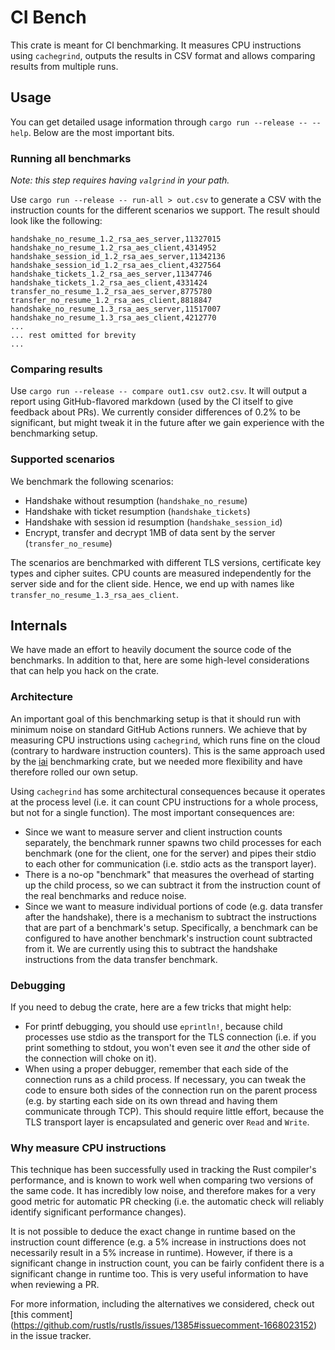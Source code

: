 # CI Bench

This crate is meant for CI benchmarking. It measures CPU instructions using `cachegrind`, outputs
the results in CSV format and allows comparing results from multiple runs.

## Usage

You can get detailed usage information through `cargo run --release -- --help`. Below are the most
important bits.

### Running all benchmarks

_Note: this step requires having `valgrind` in your path._

Use `cargo run --release -- run-all > out.csv` to generate a CSV with the instruction counts for
the different scenarios we support. The result should look like the following:

```csv
handshake_no_resume_1.2_rsa_aes_server,11327015
handshake_no_resume_1.2_rsa_aes_client,4314952
handshake_session_id_1.2_rsa_aes_server,11342136
handshake_session_id_1.2_rsa_aes_client,4327564
handshake_tickets_1.2_rsa_aes_server,11347746
handshake_tickets_1.2_rsa_aes_client,4331424
transfer_no_resume_1.2_rsa_aes_server,8775780
transfer_no_resume_1.2_rsa_aes_client,8818847
handshake_no_resume_1.3_rsa_aes_server,11517007
handshake_no_resume_1.3_rsa_aes_client,4212770
...
... rest omitted for brevity
...
```

### Comparing results

Use `cargo run --release -- compare out1.csv out2.csv`. It will output a report using
GitHub-flavored markdown (used by the CI itself to give feedback about PRs). We currently
consider differences of 0.2% to be significant, but might tweak it in the future after we gain
experience with the benchmarking setup.

### Supported scenarios

We benchmark the following scenarios:

- Handshake without resumption (`handshake_no_resume`)
- Handshake with ticket resumption (`handshake_tickets`)
- Handshake with session id resumption (`handshake_session_id`)
- Encrypt, transfer and decrypt 1MB of data sent by the server
  (`transfer_no_resume`)

The scenarios are benchmarked with different TLS versions, certificate key types and cipher suites.
CPU counts are measured independently for the server side and for the client side. Hence, we end up
with names like `transfer_no_resume_1.3_rsa_aes_client`.

## Internals

We have made an effort to heavily document the source code of the benchmarks. In addition to that,
here are some high-level considerations that can help you hack on the crate.

### Architecture

An important goal of this benchmarking setup is that it should run with minimum noise on
standard GitHub Actions runners. We achieve that by measuring CPU instructions using `cachegrind`,
which runs fine on the cloud (contrary to hardware instruction counters). This is the same
approach used by the [iai](https://crates.io/crates/iai) benchmarking crate, but we needed more
flexibility and have therefore rolled our own setup.

Using `cachegrind` has some architectural consequences because it operates at the process level
(i.e. it can count CPU instructions for a whole process, but not for a single function). The
most important consequences are:

- Since we want to measure server and client instruction counts separately, the benchmark runner
  spawns two child processes for each benchmark (one for the client, one for the server) and pipes
  their stdio to each other for communication (i.e. stdio acts as the transport layer).
- There is a no-op "benchmark" that measures the overhead of starting up the child process, so
  we can subtract it from the instruction count of the real benchmarks and reduce noise.
- Since we want to measure individual portions of code (e.g. data transfer after the handshake),
  there is a mechanism to subtract the instructions that are part of a benchmark's setup.
  Specifically, a benchmark can be configured to have another benchmark's instruction count
  subtracted from it. We are currently using this to subtract the handshake instructions from the
  data transfer benchmark.

### Debugging

If you need to debug the crate, here are a few tricks that might help:

- For printf debugging, you should use `eprintln!`, because child processes use stdio as the
  transport for the TLS connection (i.e. if you print something to stdout, you won't even see it
  _and_ the other side of the connection will choke on it).
- When using a proper debugger, remember that each side of the connection runs as a child process.
  If necessary, you can tweak the code to ensure both sides of the connection run on the parent
  process (e.g. by starting each side on its own thread and having them communicate through TCP).
  This should require little effort, because the TLS transport layer is encapsulated and generic
  over `Read` and `Write`.

### Why measure CPU instructions

This technique has been successfully used in tracking the Rust compiler's performance, and is
known to work well when comparing two versions of the same code. It has incredibly low noise,
and therefore makes for a very good metric for automatic PR checking (i.e. the automatic check
will reliably identify significant performance changes).

It is not possible to deduce the exact change in runtime based on the instruction count
difference (e.g. a 5% increase in instructions does not necessarily result in a 5% increase in
runtime). However, if there is a significant change in instruction count, you can be fairly
confident there is a significant change in runtime too. This is very useful information to have
when reviewing a PR.

For more information, including the alternatives we considered, check out [this comment]
(https://github.com/rustls/rustls/issues/1385#issuecomment-1668023152) in the issue tracker.
